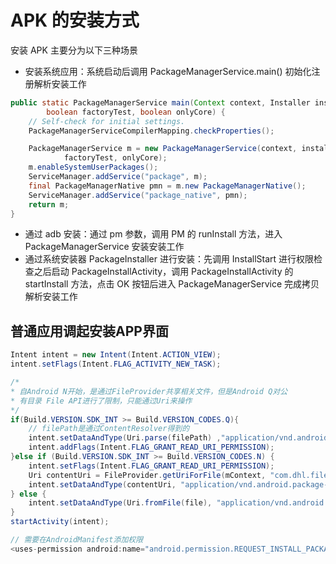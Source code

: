 # APK 的安装方式

安装 APK 主要分为以下三种场景

- 安装系统应用：系统启动后调用 PackageManagerService.main() 初始化注册解析安装工作

```java
public static PackageManagerService main(Context context, Installer installer,
        boolean factoryTest, boolean onlyCore) {
    // Self-check for initial settings.
    PackageManagerServiceCompilerMapping.checkProperties();

    PackageManagerService m = new PackageManagerService(context, installer,
            factoryTest, onlyCore);
    m.enableSystemUserPackages();
    ServiceManager.addService("package", m);
    final PackageManagerNative pmn = m.new PackageManagerNative();
    ServiceManager.addService("package_native", pmn);
    return m;
}
```

- 通过 adb 安装：通过 pm 参数，调用 PM 的 runInstall 方法，进入 PackageManagerService 安装安装工作
- 通过系统安装器 PackageInstaller 进行安装：先调用 InstallStart 进行权限检查之后启动 PackageInstallActivity，调用 PackageInstallActivity 的 startInstall 方法，点击 OK 按钮后进入 PackageManagerService 完成拷贝解析安装工作



## 普通应用调起安装APP界面

```java
Intent intent = new Intent(Intent.ACTION_VIEW);
intent.setFlags(Intent.FLAG_ACTIVITY_NEW_TASK);

/*
* 自Android N开始，是通过FileProvider共享相关文件，但是Android Q对公
* 有目录 File API进行了限制，只能通过Uri来操作
*/
if(Build.VERSION.SDK_INT >= Build.VERSION_CODES.Q){
    // filePath是通过ContentResolver得到的
    intent.setDataAndType(Uri.parse(filePath) ,"application/vnd.android.package-archive");
    intent.addFlags(Intent.FLAG_GRANT_READ_URI_PERMISSION);
}else if (Build.VERSION.SDK_INT >= Build.VERSION_CODES.N) {
    intent.setFlags(Intent.FLAG_GRANT_READ_URI_PERMISSION);
    Uri contentUri = FileProvider.getUriForFile(mContext, "com.dhl.file.fileProvider", file);
    intent.setDataAndType(contentUri, "application/vnd.android.package-archive");
} else {
    intent.setDataAndType(Uri.fromFile(file), "application/vnd.android.package-archive");
}
startActivity(intent);

// 需要在AndroidManifest添加权限
<uses-permission android:name="android.permission.REQUEST_INSTALL_PACKAGES" /> 

```

